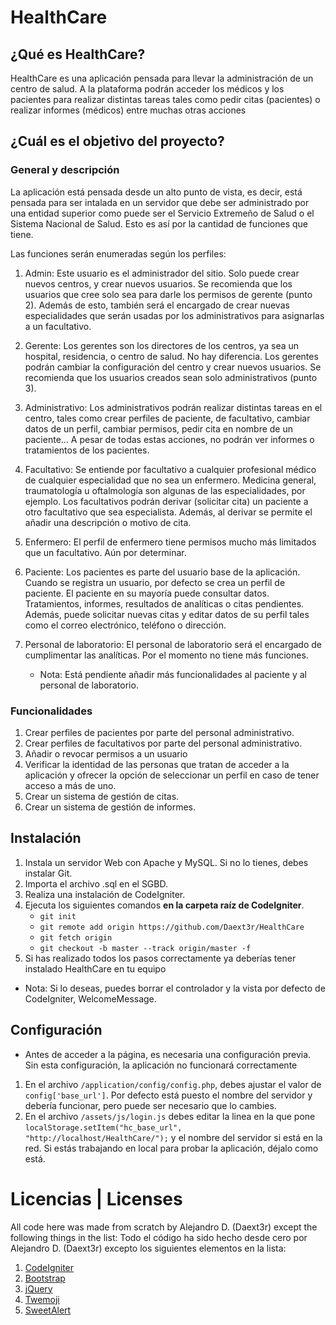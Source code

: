 # HealthCare

## ¿Qué es HealthCare?
HealthCare es una aplicación pensada para llevar la administración de un centro de salud. A la plataforma podrán acceder los médicos y los pacientes para realizar distintas tareas tales como pedir citas (pacientes) o realizar informes (médicos) entre muchas otras acciones

## ¿Cuál es el objetivo del proyecto?

### General y descripción
La aplicación está pensada desde un alto punto de vista, es decir, está pensada para ser intalada en un servidor que debe ser administrado por una entidad superior como puede ser el Servicio Extremeño de Salud o el Sistema Nacional de Salud. Esto es así por la cantidad de funciones que tiene.

Las funciones serán enumeradas según los perfiles:
1. Admin: 
    Este usuario es el administrador del sitio. Solo puede crear nuevos centros, y crear nuevos usuarios. Se recomienda que los usuarios que cree solo sea para darle los permisos de gerente (punto 2). Además de esto, también será el encargado de crear nuevas especialidades que serán usadas por los administrativos para asignarlas a un facultativo.

2. Gerente: 
    Los gerentes son los directores de los centros, ya sea un hospital, residencia, o centro de salud. No hay diferencia. Los gerentes podrán cambiar la configuración del centro y crear nuevos usuarios. Se recomienda que los usuarios creados sean solo administrativos (punto 3).

3. Administrativo: 
    Los administrativos podrán realizar distintas tareas en el centro, tales como crear perfiles de paciente, de facultativo, cambiar datos de un perfil, cambiar permisos, pedir cita en nombre de un paciente... A pesar de todas estas acciones, no podrán ver informes o tratamientos de los pacientes.

4. Facultativo: 
    Se entiende por facultativo a cualquier profesional médico de cualquier especialidad que no sea un enfermero. Medicina general, traumatología u oftalmología son algunas de las especialidades, por ejemplo. Los facultativos podrán derivar (solicitar cita) un paciente a otro facultativo que sea especialista. Además, al derivar se permite el añadir una descripción o motivo de cita.

5. Enfermero: 
    El perfil de enfermero tiene permisos mucho más limitados que un facultativo. Aún por determinar. 

6. Paciente: 
    Los pacientes es parte del usuario base de la aplicación. Cuando se registra un usuario, por defecto se crea un perfil de paciente. El paciente en su mayoría puede consultar datos. Tratamientos, informes, resultados de analíticas o citas pendientes. Además, puede solicitar nuevas citas y editar datos de su perfil tales como el correo electrónico, teléfono o dirección.

7. Personal de laboratorio: 
    El personal de laboratorio será el encargado de cumplimentar las analíticas. Por el momento no tiene más funciones.

    * Nota: Está pendiente añadir más funcionalidades al paciente y al personal de laboratorio.
### Funcionalidades

1. Crear perfiles de pacientes por parte del personal administrativo.
2. Crear perfiles de facultativos por parte del personal administrativo. 
3. Añadir o revocar permisos a un usuario
4. Verificar la identidad de las personas que tratan de acceder a la aplicación y ofrecer la opción de seleccionar un perfil en caso de tener acceso a más de uno.
5. Crear un sistema de gestión de citas.
6. Crear un sistema de gestión de informes.

## Instalación

1. Instala un servidor Web con Apache y MySQL. Si no lo tienes, debes instalar Git.
2. Importa el archivo .sql en el SGBD.
3. Realiza una instalación de CodeIgniter.
4. Ejecuta los siguientes comandos **en la carpeta raíz de CodeIgniter**.
    * `git init`
    * `git remote add origin https://github.com/Daext3r/HealthCare`
    * `git fetch origin`
    * `git checkout -b master --track origin/master -f`
5. Si has realizado todos los pasos correctamente ya deberías tener instalado HealthCare en tu equipo
* Nota: Si lo deseas, puedes borrar el controlador y la vista por defecto de CodeIgniter, WelcomeMessage.

## Configuración
- Antes de acceder a la página, es necesaria una configuración previa. Sin esta configuración, la aplicación no funcionará correctamente

1. En el archivo `/application/config/config.php`, debes ajustar el valor de `config['base_url']`. Por defecto está puesto el nombre del servidor y debería funcionar, pero puede ser necesario que lo cambies.
2. En el archivo `/assets/js/login.js` debes editar la linea en la que pone `localStorage.setItem("hc_base_url", "http://localhost/HealthCare/");` y el nombre del servidor si está en la red. Si estás trabajando en local para probar la aplicación, déjalo como está. 


# Licencias | Licenses
All code here was made from scratch by Alejandro D. (Daext3r) except the following things in the list:
Todo el código ha sido hecho desde cero por Alejandro D. (Daext3r) excepto los siguientes elementos en la lista:

1. [CodeIgniter](https://codeigniter.com)
2. [Bootstrap](https://getbootstrap.com)
3. [jQuery](https://jquery.com)
4. [Twemoji](https://github.com/twitter/twemoji)
4. [SweetAlert](https://sweetalert2.github.io)
